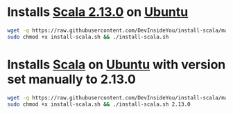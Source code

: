 # Installs [Scala 2.13.0](https://www.scala-lang.org/) on [Ubuntu](https://www.ubuntu.com/)

```bash
wget -q https://raw.githubusercontent.com/DevInsideYou/install-scala/master/install-scala.sh
sudo chmod +x install-scala.sh && ./install-scala.sh
```

# Installs [Scala](https://www.scala-lang.org/) on [Ubuntu](https://www.ubuntu.com/) with version set manually to 2.13.0

```bash
wget -q https://raw.githubusercontent.com/DevInsideYou/install-scala/master/install-scala.sh
sudo chmod +x install-scala.sh && ./install-scala.sh 2.13.0
```
